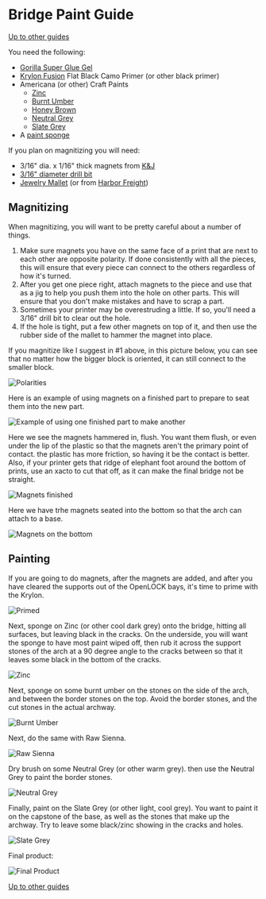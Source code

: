 # Bridge Paint Guide
[Up to other guides](../README.md)

You need the following:
* [Gorilla Super Glue Gel](http://amzn.to/2H58rEX)
* [Krylon Fusion](http://amzn.to/2C8XG0L) Flat Black Camo Primer (or other black primer)
* Americana (or other) Craft Paints
  * [Zinc](https://decoart.com/Merchant2/merchant.mvc?Session_ID=9dfbaac54a360cee1f9f4ea541267a45&Screen=PROD&Store_Code=D&Product_Code=DA304-3&Category_Code=DA-2)
  * [Burnt Umber](https://decoart.com/Merchant2/merchant.mvc?Session_ID=9dfbaac54a360cee1f9f4ea541267a45&Screen=PROD&Store_Code=D&Product_Code=DAO64-3&Category_Code=DA-2)
  * [Honey Brown](https://decoart.com/Merchant2/merchant.mvc?Session_ID=9dfbaac54a360cee1f9f4ea541267a45&Screen=PROD&Store_Code=D&Product_Code=DA163-3&Category_Code=DA-2)
  * [Neutral Grey](https://decoart.com/Merchant2/merchant.mvc?Session_ID=9dfbaac54a360cee1f9f4ea541267a45&Screen=PROD&Store_Code=D&Product_Code=DAO95-3&Category_Code=DA-2)
  * [Slate Grey](https://decoart.com/Merchant2/merchant.mvc?Session_ID=9dfbaac54a360cee1f9f4ea541267a45&Screen=PROD&Store_Code=D&Product_Code=DAO68-3&Category_Code=DA-2)
* A [paint sponge](http://amzn.to/2EEMa2A)

If you plan on magnitizing you will need:

* 3/16" dia. x 1/16" thick magnets from [K&J](https://www.kjmagnetics.com/proddetail.asp?prod=D31)
* [3/16" diameter drill bit](http://amzn.to/2oMnYSO)
* [Jewelry Mallet](http://amzn.to/2FgFwjV) (or from [Harbor Freight](https://www.harborfreight.com/double-sided-mallet-with-wooden-handle-98285.html))

## Magnitizing

When magnitizing, you will want to be pretty careful about a number of things.

1) Make sure magnets you have on the same face of a print that are next to each other are opposite polarity.  If done consistently with all the pieces, this will ensure that every piece can connect to the others regardless of how it's turned.
2) After you get one piece right, attach magnets to the piece and use that as a jig to help you push them into the hole on other parts.  This will ensure that you don't make mistakes and have to scrap a part.
3) Sometimes your printer may be overestruding a little.  If so, you'll need a 3/16" drill bit to clear out the hole.
4) If the hole is tight, put a few other magnets on top of it, and then use the rubber side of the mallet to hammer the magnet into place.

If you magnitize like I suggest in #1 above, in this picture below, you can see that no matter how the bigger block is oriented, it can still connect to the smaller block.

![Polarities](polarities.png)

Here is an example of using magnets on a finished part to prepare to seat them into the new part.

![Example of using one finished part to make another](2018-03-03_14.27.11.jpg)

Here we see the magnets hammered in, flush.  You want them flush, or even under the lip of the plastic so that the magnets aren't the primary point of contact.  the plastic has more friction, so having it be the contact is better.  Also, if your printer gets that ridge of elephant foot around the bottom of prints, use an xacto to cut that off, as it can make the final bridge not be straight.

![Magnets finished](2018-03-03_14.30.03.jpg)

Here we have trhe magnets seated into the bottom so that the arch can attach to a base.

![Magnets on the bottom](2018-03-03_18.17.25.jpg)

## Painting
If you are going to do magnets, after the magnets are added, and after you have cleared the supports out of the OpenLOCK bays, it's time to prime with the Krylon.

![Primed](2018-03-06_08.25.24.jpg)

Next, sponge on Zinc (or other cool dark grey) onto the bridge, hitting all surfaces, but leaving black in the cracks.  On the underside, you will want the sponge to have most paint wiped off, then rub it across the support stones of the arch at a 90 degree angle to the cracks between so that it leaves some black in the bottom of the cracks.

![Zinc](2018-03-06_08.30.27.jpg)

Next, sponge on some burnt umber on the stones on the side of the arch, and between the border stones on the top.  Avoid the border stones, and the cut stones in the actual archway.

![Burnt Umber](2018-03-06_08.32.10.jpg)

Next, do the same with Raw Sienna.

![Raw Sienna](2018-03-06_08.33.46.jpg)

Dry brush on some Neutral Grey (or other warm grey).  then use the Neutral Grey to paint the border stones.

![Neutral Grey](2018-03-06_08.36.34.jpg)

Finally, paint on the Slate Grey (or other light, cool grey).  You want to paint it on the capstone of the base, as well as the stones that make up the archway.  Try to leave some black/zinc showing in the cracks and holes.

![Slate Grey](2018-03-06_08.39.09.jpg)

Final product:

![Final Product](2018-03-06_08.39.56.jpg)

[Up to other guides](../README.md)
